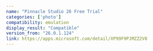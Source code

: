 ```yaml
---
name: "Pinnacle Studio 26 Free Trial"
categories: ['photo']
compatibility: emulation
display_result: "Compatible"
version_from: "26.0.1.124"
link: https://apps.microsoft.com/detail/XP99F9PJMZZ2V8
---
```

